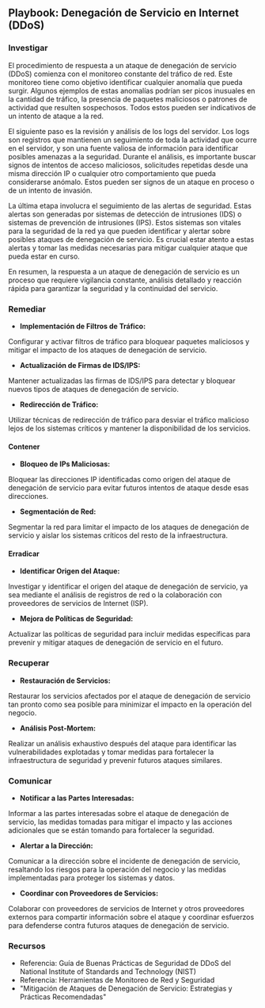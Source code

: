 
## Playbook: Denegación de Servicio en Internet (DDoS)

### Investigar

El procedimiento de respuesta a un ataque de denegación de servicio (DDoS) comienza con el monitoreo constante del tráfico de red. Este monitoreo tiene como objetivo identificar cualquier anomalía que pueda surgir. Algunos ejemplos de estas anomalías podrían ser picos inusuales en la cantidad de tráfico, la presencia de paquetes maliciosos o patrones de actividad que resulten sospechosos. Todos estos pueden ser indicativos de un intento de ataque a la red.

El siguiente paso es la revisión y análisis de los logs del servidor. Los logs son registros que mantienen un seguimiento de toda la actividad que ocurre en el servidor, y son una fuente valiosa de información para identificar posibles amenazas a la seguridad. Durante el análisis, es importante buscar signos de intentos de acceso maliciosos, solicitudes repetidas desde una misma dirección IP o cualquier otro comportamiento que pueda considerarse anómalo. Estos pueden ser signos de un ataque en proceso o de un intento de invasión.

La última etapa involucra el seguimiento de las alertas de seguridad. Estas alertas son generadas por sistemas de detección de intrusiones (IDS) o sistemas de prevención de intrusiones (IPS). Estos sistemas son vitales para la seguridad de la red ya que pueden identificar y alertar sobre posibles ataques de denegación de servicio. Es crucial estar atento a estas alertas y tomar las medidas necesarias para mitigar cualquier ataque que pueda estar en curso.

En resumen, la respuesta a un ataque de denegación de servicio es un proceso que requiere vigilancia constante, análisis detallado y reacción rápida para garantizar la seguridad y la continuidad del servicio.

### Remediar

- **Implementación de Filtros de Tráfico:**

Configurar y activar filtros de tráfico para bloquear paquetes maliciosos y mitigar el impacto de los ataques de denegación de servicio.

- **Actualización de Firmas de IDS/IPS:**

Mantener actualizadas las firmas de IDS/IPS para detectar y bloquear nuevos tipos de ataques de denegación de servicio.

- **Redirección de Tráfico:**

Utilizar técnicas de redirección de tráfico para desviar el tráfico malicioso lejos de los sistemas críticos y mantener la disponibilidad de los servicios.

#### Contener

- **Bloqueo de IPs Maliciosas:**

Bloquear las direcciones IP identificadas como origen del ataque de denegación de servicio para evitar futuros intentos de ataque desde esas direcciones.

- **Segmentación de Red:**

Segmentar la red para limitar el impacto de los ataques de denegación de servicio y aislar los sistemas críticos del resto de la infraestructura.

#### Erradicar

- **Identificar Origen del Ataque:**

Investigar y identificar el origen del ataque de denegación de servicio, ya sea mediante el análisis de registros de red o la colaboración con proveedores de servicios de Internet (ISP).

- **Mejora de Políticas de Seguridad:**

Actualizar las políticas de seguridad para incluir medidas específicas para prevenir y mitigar ataques de denegación de servicio en el futuro.

### Recuperar

- **Restauración de Servicios:**

Restaurar los servicios afectados por el ataque de denegación de servicio tan pronto como sea posible para minimizar el impacto en la operación del negocio.

- **Análisis Post-Mortem:**

Realizar un análisis exhaustivo después del ataque para identificar las vulnerabilidades explotadas y tomar medidas para fortalecer la infraestructura de seguridad y prevenir futuros ataques similares.

### Comunicar

- **Notificar a las Partes Interesadas:**

Informar a las partes interesadas sobre el ataque de denegación de servicio, las medidas tomadas para mitigar el impacto y las acciones adicionales que se están tomando para fortalecer la seguridad.

- **Alertar a la Dirección:**

Comunicar a la dirección sobre el incidente de denegación de servicio, resaltando los riesgos para la operación del negocio y las medidas implementadas para proteger los sistemas y datos.

- **Coordinar con Proveedores de Servicios:**

Colaborar con proveedores de servicios de Internet y otros proveedores externos para compartir información sobre el ataque y coordinar esfuerzos para defenderse contra futuros ataques de denegación de servicio.

### Recursos

- Referencia: Guía de Buenas Prácticas de Seguridad de DDoS del National Institute of Standards and Technology (NIST)
- Referencia: Herramientas de Monitoreo de Red y Seguridad
- "Mitigación de Ataques de Denegación de Servicio: Estrategias y Prácticas Recomendadas"
